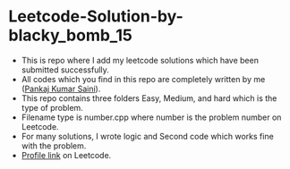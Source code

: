 # Leetcode-Solution-by-blacky_bomb_15
- This is repo where I add my leetcode solutions which have been submitted successfully. <br>
- All codes which you find in this repo are completely written by me ([Pankaj Kumar Saini](https://www.instagram.com/_pnkj_15/)).<br>
- This repo contains three folders Easy, Medium, and hard which is the type of problem. <br>
- Filename type is number.cpp where number is the problem number on Leetcode. <br>
- For many solutions, I wrote logic and Second code which works fine with the problem.
- [Profile link](https://leetcode.com/blacky_bomb_15/) on Leetcode.
